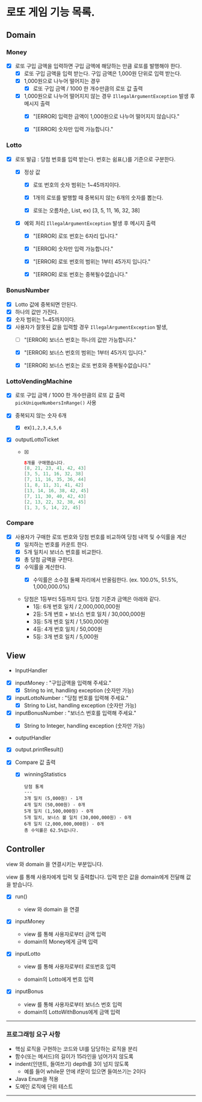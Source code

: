 # 로또 게임 기능 목록.

## Domain

###  **Money**

- [x] 로또 구입 금액을 입력하면 구입 금액에 해당하는 만큼 로또를 발행해야 한다.
  - [x] 로또 구입 금액을 입력 받는다. 구입 금액은 1,000원 단위로 입력 받는다.
  - [x] 1,000원으로 나누어 떨어지는 경우
  	- [x] 로또 구입 금액 / 1000 한 개수만큼의 로또 값 출력
  - [x] 1,000원으로 나누어 떨어지지 않는 경우  `IllegalArgumentException` 발생 후 메시지 출력
  	- [x] "[ERROR] 입력한 금액이 1,000원으로 나누어 떨어지지 않습니다."
  	- [x] "[ERROR] 숫자만 입력 가능합니다."



###  **Lotto**

- [x] 로또 발급 : 당첨 번호를 입력 받는다. 번호는 쉼표(,)를 기준으로 구분한다.
  - [x] 정상 값

    - [x] 로또 번호의 숫자 범위는 1~45까지이다.
    - [x] 1개의 로또를 발행할 때 중복되지 않는 6개의 숫자를 뽑는다.

    - [x] 로또는 오름차순, List<Integer>, ex) [3, 5, 11, 16, 32, 38] 

  - [x] 예외 처리  `IllegalArgumentException` 발생 후 메시지 출력

    - [x] "[ERROR] 로또 번호는 6자리 입니다."
    - [x] "[ERROR] 숫자만 입력 가능합니다."
    - [x] "[ERROR] 로또 번호의 범위는 1부터 45가지 입니다."
    - [x] "[ERROR] 로또 번호는 중복될수없습니다."



### BonusNumber

- [x] Lotto 값에 중복되면 안된다.
- [x] 하나의 값만 가진다.
- [x] 숫자 범위는 1~45까지이다.
- [x] 사용자가 잘못된 값을 입력할 경우 `IllegalArgumentException` 발생,
  - [ ] "[ERROR] 보너스 번호는 하나의 값만 가능합니다."
  - [x] "[ERROR] 보너스 번호의 범위는 1부터 45가지 입니다."
  - [x] "[ERROR] 보너스 번호는 로또 번호와 중복될수없습니다."




### **LottoVendingMachine**

- [x] 로또 구입 금액 / 1000 한 개수만큼의 로또 값 출력 `pickUniqueNumbersInRange()` 사용

- [x] 중복되지 않는 숫자 6개
  - [x] ex)`1,2,3,4,5,6`
- [x] outputLottoTicket
  - [x] ```java
    8개를 구매했습니다.
    [8, 21, 23, 41, 42, 43] 
    [3, 5, 11, 16, 32, 38] 
    [7, 11, 16, 35, 36, 44] 
    [1, 8, 11, 31, 41, 42] 
    [13, 14, 16, 38, 42, 45] 
    [7, 11, 30, 40, 42, 43] 
    [2, 13, 22, 32, 38, 45] 
    [1, 3, 5, 14, 22, 45]
    ```



### **Compare**

- [x] 사용자가 구매한 로또 번호와 당첨 번호를 비교하여 당첨 내역  및 수익률을 계산 
  - [x] 일치하는 번호를 카운트 한다.
  - [x] 5개 일치시 보너스 번호를 비교한다.
  - [x] 총 당첨 금액을 구한다.
  - [x] 수익률을 계산한다.
  	- [x] 수익률은 소수점 둘째 자리에서 반올림한다. (ex. 100.0%, 51.5%, 1,000,000.0%)
  
  
  
  
  - 당첨은 1등부터 5등까지 있다. 당첨 기준과 금액은 아래와 같다.
    - 1등: 6개 번호 일치 / 2,000,000,000원
    - 2등: 5개 번호 + 보너스 번호 일치 / 30,000,000원
    - 3등: 5개 번호 일치 / 1,500,000원
    - 4등: 4개 번호 일치 / 50,000원
    - 5등: 3개 번호 일치 / 5,000원



## View

- InputHandler
- [x] inputMoney : "구입금액을 입력해 주세요."
  - [x] String to int, handling exception (숫자만 가능)
- [x] inputLottoNumber : "당첨 번호를 입력해 주세요."
  - [x] String to List<Integer>, handling exception (숫자만 가능)
- [x] inputBonusNumber : "보너스 번호를 입력해 주세요."
  - [x] String to Integer, handling exception (숫자만 가능)



- outputHandler

- [x] output.printResult()

- [x] Compare 값 출력

  - [x] winningStatistics

    ```
    당첨 통계
    ---
    3개 일치 (5,000원) - 1개
    4개 일치 (50,000원) - 0개
    5개 일치 (1,500,000원) - 0개
    5개 일치, 보너스 볼 일치 (30,000,000원) - 0개
    6개 일치 (2,000,000,000원) - 0개
    총 수익률은 62.5%입니다.
    ```



## Controller

view 와 domain 을 연결시키는 부분입니다.

view 를 통해 사용자에게 입력 및 출력합니다. 입력 받은 값을 domain에게 전달해 값을 받습니다.

- [x] run()

	- view 와 domain 을 연결

- [x] inputMoney 

	- view 를 통해 사용자로부터 금액 입력
	- domain의 Money에게 금액 입력

- [x] inputLotto

	- view 를 통해 사용자로부터 로또번호 입력

	- domain의 Lotto에게 번호 입력

- [x] inputBonus

	- view 를 통해 사용자로부터 보너스 번호 입력
	- domain의 LottoWithBonus에게 금액 입력




---

### 프로그래밍 요구 사항

- 핵심 로직을 구현하는 코드와 UI를 담당하는 로직을 분리
- 함수(또는 메서드)의 길이가 15라인을 넘어가지 않도록
- indent(인덴트, 들여쓰기) depth를 3이 넘지 않도록 
	- 예를 들어 while문 안에 if문이 있으면 들여쓰기는 2이다
- Java Enum을 적용
- 도메인 로직에 단위 테스트

---

